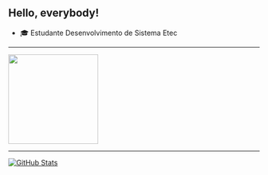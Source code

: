 ## Hello, everybody!

- :mortar_board: Estudante Desenvolvimento de Sistema Etec


<hr>
<a href="https://github.com/arthur1118/arthur1118">
<img height="180em" src="https://github-readme-stats.vercel.app/api/top-langs/?username=arthur1118&layout=compact&langs_count=7&theme=dracula"/>
</a>
<hr>
<a href="https://github.com/arthur1118/arthur1118">
<img align="center" src="https://github-readme-stats.vercel.app/api?username=arthur1118&show_icons=true&line_height=27&theme=dracula" alt="GitHub Stats"/>
</a>
